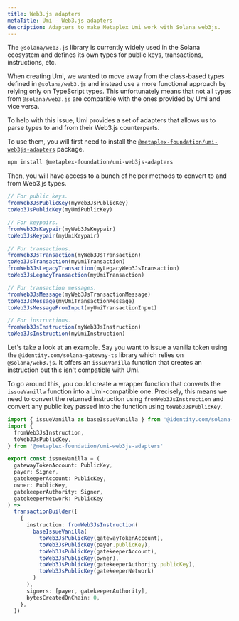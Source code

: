 ```yaml
---
title: Web3.js adapters
metaTitle: Umi - Web3.js adapters
description: Adapters to make Metaplex Umi work with Solana web3js.
---
```

The `@solana/web3.js` library is currently widely used in the Solana ecosystem and defines its own types for public keys, transactions, instructions, etc.

When creating Umi, we wanted to move away from the class-based types defined in `@solana/web3.js` and instead use a more functional approach by relying only on TypeScript types. This unfortunately means that not all types from `@solana/web3.js` are compatible with the ones provided by Umi and vice versa.

To help with this issue, Umi provides a set of adapters that allows us to parse types to and from their Web3.js counterparts.

To use them, you will first need to install the [`@metaplex-foundation/umi-web3js-adapters`](https://github.com/metaplex-foundation/umi/tree/main/packages/umi-web3js-adapters) package.

```sh
npm install @metaplex-foundation/umi-web3js-adapters
```

Then, you will have access to a bunch of helper methods to convert to and from Web3.js types.

```ts
// For public keys.
fromWeb3JsPublicKey(myWeb3JsPublicKey)
toWeb3JsPublicKey(myUmiPublicKey)

// For keypairs.
fromWeb3JsKeypair(myWeb3JsKeypair)
toWeb3JsKeypair(myUmiKeypair)

// For transactions.
fromWeb3JsTransaction(myWeb3JsTransaction)
toWeb3JsTransaction(myUmiTransaction)
fromWeb3JsLegacyTransaction(myLegacyWeb3JsTransaction)
toWeb3JsLegacyTransaction(myUmiTransaction)

// For transaction messages.
fromWeb3JsMessage(myWeb3JsTransactionMessage)
toWeb3JsMessage(myUmiTransactionMessage)
toWeb3JsMessageFromInput(myUmiTransactionInput)

// For instructions.
fromWeb3JsInstruction(myWeb3JsInstruction)
toWeb3JsInstruction(myUmiInstruction)
```

Let's take a look at an example. Say you want to issue a vanilla token using the `@identity.com/solana-gateway-ts` library which relies on `@solana/web3.js`. It offers an `issueVanilla` function that creates an instruction but this isn't compatible with Umi.

To go around this, you could create a wrapper function that converts the `issueVanilla` function into a Umi-compatible one. Precisely, this means we need to convert the returned instruction using `fromWeb3JsInstruction` and convert any public key passed into the function using `toWeb3JsPublicKey`.

```ts
import { issueVanilla as baseIssueVanilla } from '@identity.com/solana-gateway-ts'
import {
  fromWeb3JsInstruction,
  toWeb3JsPublicKey,
} from '@metaplex-foundation/umi-web3js-adapters'

export const issueVanilla = (
  gatewayTokenAccount: PublicKey,
  payer: Signer,
  gatekeeperAccount: PublicKey,
  owner: PublicKey,
  gatekeeperAuthority: Signer,
  gatekeeperNetwork: PublicKey
) =>
  transactionBuilder([
    {
      instruction: fromWeb3JsInstruction(
        baseIssueVanilla(
          toWeb3JsPublicKey(gatewayTokenAccount),
          toWeb3JsPublicKey(payer.publicKey),
          toWeb3JsPublicKey(gatekeeperAccount),
          toWeb3JsPublicKey(owner),
          toWeb3JsPublicKey(gatekeeperAuthority.publicKey),
          toWeb3JsPublicKey(gatekeeperNetwork)
        )
      ),
      signers: [payer, gatekeeperAuthority],
      bytesCreatedOnChain: 0,
    },
  ])
```
